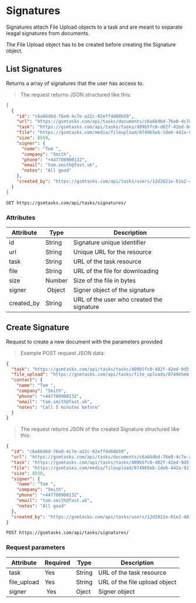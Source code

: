 # Signatures

Signatures attach File Upload objects to a task and are meant to separate leagal signatures from documents.

<aside class="notice">
The File Upload object has to be created before creating the Signature object.
</aside>

## List Signatures

Returns a array of signatures that the user has access to.

> The request returns JSON structured like this:

```json
[
  {
    "id": "c6a66d6d-76e0-4c7e-a22c-02eff4d68b59",
    "url": "https://gsmtasks.com/api/tasks/documents/c6a66d6d-76e0-4c7e-a22c-02eff4d68b591/",
    "task": "https://gsmtasks.com/api/tasks/tasks/d09b5fc0-d82f-42ed-9d5f-022d68f36df6/",
    "file": "https://gsmtasks.com/media/fileupload/874965eb-1de6-442a-92f0-2cadbed45716/attachment.xlsx",
    "size": 8550,
    "signer": {
      "name": "Tom ",
      "company": "Smith",
      "phone": "+447700900132",
      "email": "tom.smith@fast.uk",
      "notes": "All good"
    },
    "created_by": "https://gsmtasks.com/api/tasks/users/12d2821e-01e2-48fb-97bc-eaebca93cbdc/"
  }
]
```

`GET https://gsmtasks.com/api/tasks/signatures/`

### Attributes

Attribute         | Type    | Description
----------------- | ------- | -----------
id                | String  | Signature unique identifier
url               | String  | Unique URL for the resource
task              | String  | URL of the task resource
file              | String  | URL of the file for downloading
size              | Number  | Size of the file in bytes
signer            | Object  | Signer object of the signature
created_by        | String  | URL of the user who created the signature

## Create Signature

Request to create a new document with the parameters provided

> Example POST request JSON data:

```json
{
  "task": "https://gsmtasks.com/api/tasks/tasks/d09b5fc0-d82f-42ed-9d5f-022d68f36df6/",
  "file_upload": "https://gsmtasks.com/api/tasks/file_uploads/874965eb-1de6-442a-92f0-2cadbed45716/",
  "contact": {
    "name": "Tom ",
    "company": "Smith",
    "phone": "+447700900132",
    "email": "tom.smith@fast.uk",
    "notes": "Call 5 minutes before"
  }
}
```

> The request returns JSON of the created Signature structured like this:

```json
{
  "id": "c6a66d6d-76e0-4c7e-a22c-02eff4d68b59",
  "url": "https://gsmtasks.com/api/tasks/documents/c6a66d6d-76e0-4c7e-a22c-02eff4d68b591/",
  "task": "https://gsmtasks.com/api/tasks/tasks/d09b5fc0-d82f-42ed-9d5f-022d68f36df6/",
  "file": "https://gsmtasks.com/media/fileupload/874965eb-1de6-442a-92f0-2cadbed45716/attachment.xlsx",
  "size": 8550,
  "signer": {
    "name": "Tom ",
    "company": "Smith",
    "phone": "+447700900132",
    "email": "tom.smith@fast.uk",
    "notes": "All good"
  },
  "created_by": "https://gsmtasks.com/api/tasks/users/12d2821e-01e2-48fb-97bc-eaebca93cbdc/"
}
```

`POST https://gsmtasks.com/api/tasks/signatures/`

### Request parameters

Attribute         | Required | Type    | Description
----------------- | -------- | ------- | -----------
task              | Yes      | String  | URL of the task resource
file_upload       | Yes      | String  | URL of the file upload object
signer            | Yes      | Oject   | Signer object
